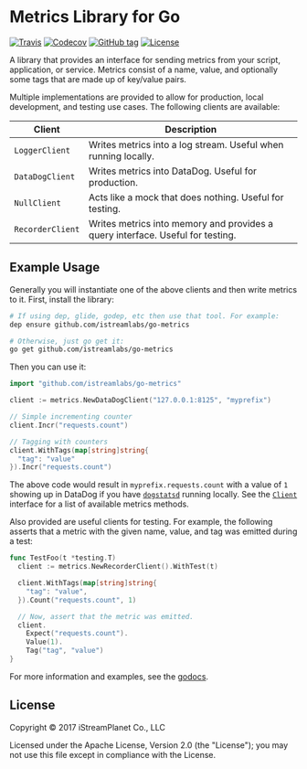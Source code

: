 # Metrics Library for Go

[![Travis](https://img.shields.io/travis/istreamlabs/go-metrics.svg)](https://travis-ci.org/istreamlabs/go-metrics) [![Codecov](https://img.shields.io/codecov/c/github/istreamlabs/go-metrics.svg)](https://codecov.io/gh/istreamlabs/go-metrics) [![GitHub tag](https://img.shields.io/github/tag/istreamlabs/go-metrics.svg)](https://github.com/istreamlabs/go-metrics/releases) [![License](https://img.shields.io/github/license/istreamlabs/go-metrics.svg)](https://github.com/istreamlabs/go-metrics/blob/master/LICENSE)

A library that provides an interface for sending metrics from your script, application, or service. Metrics consist of a name, value, and optionally some tags that are made up of key/value pairs.

Multiple implementations are provided to allow for production, local development, and testing use cases. The following clients are available:

Client           | Description
---------------- | -----------
`LoggerClient`   | Writes metrics into a log stream. Useful when running locally.
`DataDogClient`  | Writes metrics into DataDog. Useful for production.
`NullClient`     | Acts like a mock that does nothing. Useful for testing.
`RecorderClient` | Writes metrics into memory and provides a query interface. Useful for testing.

## Example Usage

Generally you will instantiate one of the above clients and then write metrics to it. First, install the library:

```sh
# If using dep, glide, godep, etc then use that tool. For example:
dep ensure github.com/istreamlabs/go-metrics

# Otherwise, just go get it:
go get github.com/istreamlabs/go-metrics
```

Then you can use it:

```go
import "github.com/istreamlabs/go-metrics"

client := metrics.NewDataDogClient("127.0.0.1:8125", "myprefix")

// Simple incrementing counter
client.Incr("requests.count")

// Tagging with counters
client.WithTags(map[string]string{
  "tag": "value"
}).Incr("requests.count")
```

The above code would result in `myprefix.requests.count` with a value of `1` showing up in DataDog if you have [`dogstatsd`](https://docs.datadoghq.com/guides/dogstatsd/) running locally. See the [`Client`](https://godoc.org/github.com/istreamlabs/go-metrics/#Client) interface for a list of available metrics methods.

Also provided are useful clients for testing. For example, the following asserts that a metric with the given name, value, and tag was emitted during a test:

```go
func TestFoo(t *testing.T)
  client := metrics.NewRecorderClient().WithTest(t)

  client.WithTags(map[string]string{
    "tag": "value",
  }).Count("requests.count", 1)

  // Now, assert that the metric was emitted.
  client.
    Expect("requests.count").
    Value(1).
    Tag("tag", "value")
}
```

For more information and examples, see the [godocs](https://godoc.org/github.com/istreamlabs/go-metrics/).

## License

Copyright &copy; 2017 iStreamPlanet Co., LLC

Licensed under the Apache License, Version 2.0 (the "License"); you may not use this file except in compliance with the License.
